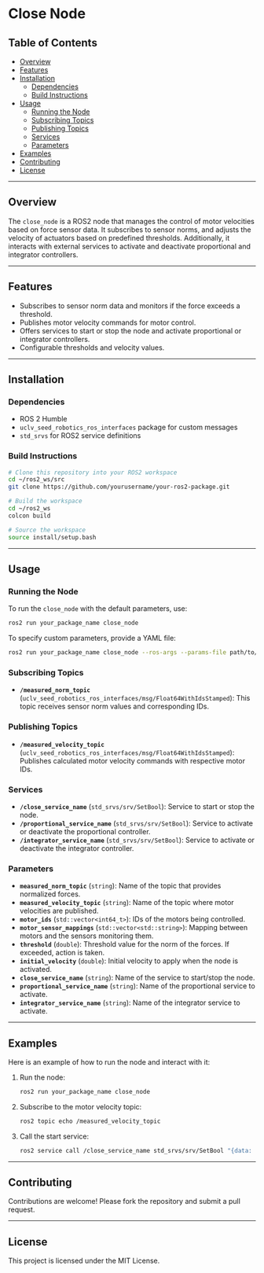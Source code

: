 
# Close Node

## Table of Contents
- [Overview](#overview)
- [Features](#features)
- [Installation](#installation)
  - [Dependencies](#dependencies)
  - [Build Instructions](#build-instructions)
- [Usage](#usage)
  - [Running the Node](#running-the-node)
  - [Subscribing Topics](#subscribing-topics)
  - [Publishing Topics](#publishing-topics)
  - [Services](#services)
  - [Parameters](#parameters)
- [Examples](#examples)
- [Contributing](#contributing)
- [License](#license)

---

## Overview

The `close_node` is a ROS2 node that manages the control of motor velocities based on force sensor data. It subscribes to sensor norms, and adjusts the velocity of actuators based on predefined thresholds. Additionally, it interacts with external services to activate and deactivate proportional and integrator controllers.

---

## Features

- Subscribes to sensor norm data and monitors if the force exceeds a threshold.
- Publishes motor velocity commands for motor control.
- Offers services to start or stop the node and activate proportional or integrator controllers.
- Configurable thresholds and velocity values.

---

## Installation

### Dependencies

- ROS 2 Humble
- `uclv_seed_robotics_ros_interfaces` package for custom messages
- `std_srvs` for ROS2 service definitions

### Build Instructions

```bash
# Clone this repository into your ROS2 workspace
cd ~/ros2_ws/src
git clone https://github.com/yourusername/your-ros2-package.git

# Build the workspace
cd ~/ros2_ws
colcon build

# Source the workspace
source install/setup.bash
```

---

## Usage

### Running the Node

To run the `close_node` with the default parameters, use:

```bash
ros2 run your_package_name close_node
```

To specify custom parameters, provide a YAML file:

```bash
ros2 run your_package_name close_node --ros-args --params-file path/to/your_config.yaml
```

### Subscribing Topics

- **`/measured_norm_topic`** (`uclv_seed_robotics_ros_interfaces/msg/Float64WithIdsStamped`): This topic receives sensor norm values and corresponding IDs.

### Publishing Topics

- **`/measured_velocity_topic`** (`uclv_seed_robotics_ros_interfaces/msg/Float64WithIdsStamped`): Publishes calculated motor velocity commands with respective motor IDs.

### Services

- **`/close_service_name`** (`std_srvs/srv/SetBool`): Service to start or stop the node.
- **`/proportional_service_name`** (`std_srvs/srv/SetBool`): Service to activate or deactivate the proportional controller.
- **`/integrator_service_name`** (`std_srvs/srv/SetBool`): Service to activate or deactivate the integrator controller.

### Parameters

- **`measured_norm_topic`** (`string`): Name of the topic that provides normalized forces.
- **`measured_velocity_topic`** (`string`): Name of the topic where motor velocities are published.
- **`motor_ids`** (`std::vector<int64_t>`): IDs of the motors being controlled.
- **`motor_sensor_mappings`** (`std::vector<std::string>`): Mapping between motors and the sensors monitoring them.
- **`threshold`** (`double`): Threshold value for the norm of the forces. If exceeded, action is taken.
- **`initial_velocity`** (`double`): Initial velocity to apply when the node is activated.
- **`close_service_name`** (`string`): Name of the service to start/stop the node.
- **`proportional_service_name`** (`string`): Name of the proportional service to activate.
- **`integrator_service_name`** (`string`): Name of the integrator service to activate.

---

## Examples

Here is an example of how to run the node and interact with it:

1. Run the node:
   ```bash
   ros2 run your_package_name close_node
   ```

2. Subscribe to the motor velocity topic:
   ```bash
   ros2 topic echo /measured_velocity_topic
   ```

3. Call the start service:
   ```bash
   ros2 service call /close_service_name std_srvs/srv/SetBool "{data: true}"
   ```

---

## Contributing

Contributions are welcome! Please fork the repository and submit a pull request.

---

## License

This project is licensed under the MIT License.
